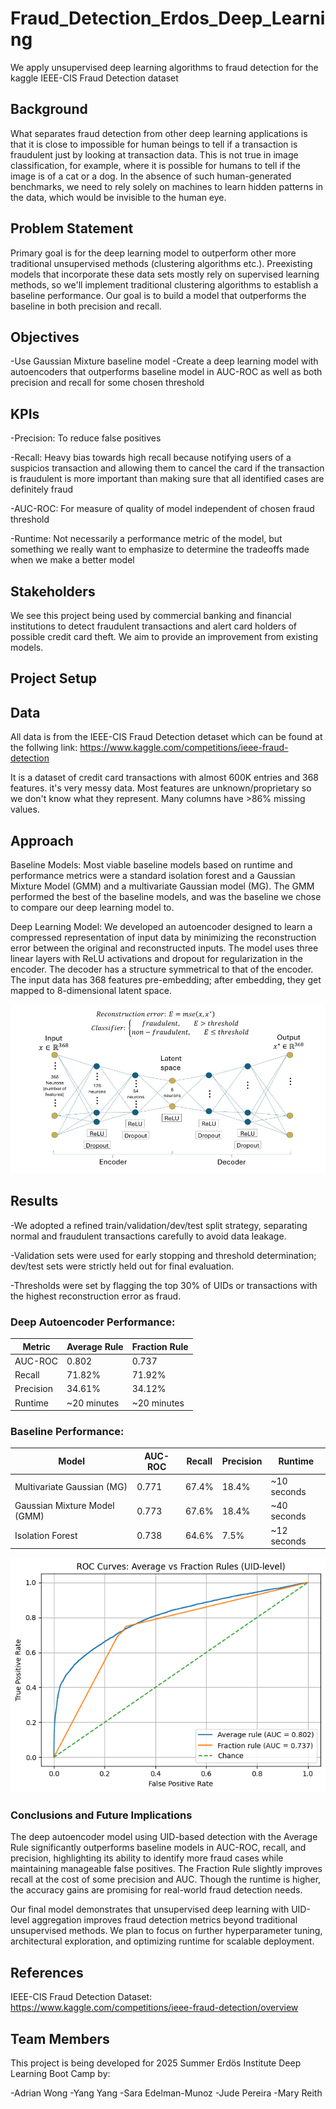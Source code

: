 # Fraud_Detection_Erdos_Deep_Learning
We apply unsupervised deep learning algorithms to fraud detection for the kaggle IEEE-CIS Fraud Detection dataset
## Background
What separates fraud detection from other deep learning applications is that it is close to impossible for human beings to tell if a transaction is fraudulent just by looking at transaction data. This is not true in image classification, for example, where it is possible for humans to tell if the image is of a cat or a dog. In the absence of such human-generated benchmarks, we need to rely solely on machines to learn hidden patterns in the data, which would be invisible to the human eye.

## Problem Statement
Primary goal is for the deep learning model to outperform other more traditional unsupervised methods (clustering algorithms etc.). Preexisting models that incorporate these data sets mostly rely on supervised learning methods, so we'll implement traditional clustering algorithms to establish a baseline performance. Our goal is to build a model that outperforms the baseline in both precision and recall. 

## Objectives

-Use Gaussian Mixture baseline model
-Create a deep learning model with autoencoders that outperforms baseline model in AUC-ROC as well as both precision and recall for some chosen threshold
## KPIs
-Precision: To reduce false positives

-Recall: Heavy bias towards high recall because notifying users of a suspicios transaction and allowing them to cancel the card if the transaction is fraudulent is more important than making sure that all identified cases are definitely fraud

-AUC-ROC: For measure of quality of model independent of chosen fraud threshold

-Runtime: Not necessarily a performance metric of the model, but something we really want to emphasize to determine the tradeoffs made when we make a better model
## Stakeholders
We see this project being used by commercial banking and financial institutions to detect fraudulent transactions and alert card holders of possible credit card theft. We aim to provide an improvement from existing models. 

## Project Setup

## Data
All data is from the IEEE-CIS Fraud Detection detaset which can be found at the follwing link: 
https://www.kaggle.com/competitions/ieee-fraud-detection

It is a dataset of credit card transactions with almost 600K entries and 368 features. it's very messy data. Most features are unknown/proprietary so we don't know what they represent. Many columns have >86% missing values. 

## Approach

Baseline Models: 
Most viable baseline models based on runtime and performance metrics were a standard isolation forest and a Gaussian Mixture Model (GMM) and a multivariate Gaussian model (MG). The GMM performed the best of the baseline models, and was the baseline we chose to compare our deep learning model to. 

Deep Learning Model: 
We developed an autoencoder designed to learn a compressed representation of input data by minimizing the reconstruction error between the original and reconstructed inputs. The model uses three linear layers with ReLU activations and dropout for regularization in the encoder. The decoder has a structure symmetrical to that of the encoder. The input data has 368 features pre-embedding; after embedding, they get mapped to 8-dimensional latent space. 

![Autoencoder](/autoencoder_diagram.jpg)

## Results
-We adopted a refined train/validation/dev/test split strategy, separating normal and fraudulent transactions carefully to avoid data leakage.  

-Validation sets were used for early stopping and threshold determination; dev/test sets were strictly held out for final evaluation.  

-Thresholds were set by flagging the top 30% of UIDs or transactions with the highest reconstruction error as fraud.

### Deep Autoencoder Performance:

| Metric         | Average Rule       | Fraction Rule      |
|----------------|--------------------|--------------------|
| AUC-ROC        | 0.802              | 0.737              |
| Recall         | 71.82%             | 71.92%             |
| Precision      | 34.61%             | 34.12%             |
| Runtime        | ~20 minutes        | ~20 minutes        |

### Baseline Performance:

| Model          | AUC-ROC | Recall  | Precision | Runtime          |
|----------------|---------|---------|-----------|------------------|
| Multivariate Gaussian (MG) | 0.771   | 67.4%   | 18.4%     | ~10 seconds      |
| Gaussian Mixture Model (GMM) | 0.773   | 67.6%   | 18.4%     | ~40 seconds      |
| Isolation Forest             | 0.738   | 64.6%    | 7.5%     | ~12 seconds

![ROC_curves](/ROC_curves.png)
### Conclusions and Future Implications

The deep autoencoder model using UID-based detection with the Average Rule significantly outperforms baseline models in AUC-ROC, recall, and precision, highlighting its ability to identify more fraud cases while maintaining manageable false positives. The Fraction Rule slightly improves recall at the cost of some precision and AUC. Though the runtime is higher, the accuracy gains are promising for real-world fraud detection needs.

Our final model demonstrates that unsupervised deep learning with UID-level aggregation improves fraud detection metrics beyond traditional unsupervised methods. We plan to focus on further hyperparameter tuning, architectural exploration, and optimizing runtime for scalable deployment. 

## References
IEEE-CIS Fraud Detection Dataset: https://www.kaggle.com/competitions/ieee-fraud-detection/overview

## Team Members
This project is being developed for 2025 Summer Erdös Institute Deep Learning Boot Camp by:

-Adrian Wong 
-Yang Yang 
-Sara Edelman-Munoz
-Jude Pereira
-Mary Reith 
